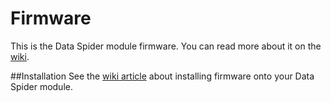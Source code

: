 Firmware
========

This is the Data Spider module firmware. You can read more about it on the [wiki](https://github.com/pcDataSpider/Firmware/wiki/).

##Installation
See the [wiki article](https://github.com/pcDataSpider/Firmware/wiki/Updating-Firmware) about installing firmware onto your Data Spider module.
